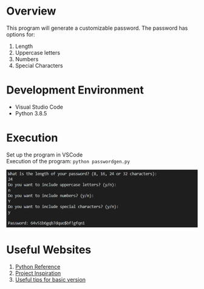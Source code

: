 # Overview
This program will generate a customizable password.
The password has options for:
1. Length
2. Uppercase letters
3. Numbers
4. Special Characters

# Development Environment
* Visual Studio Code  
* Python 3.8.5

# Execution
Set up the program in VSCode  
Execution of the program: `python passwordgen.py`

![Program screenshot displaying "password generation"](passwordgenExecution.png)

# Useful Websites

1. [Python Reference](https://docs.python.org/3/library/index.html)
2. [Project Inspiration](https://www.upgrad.com/blog/python-projects-ideas-topics-beginners/)
3. [Useful tips for basic version](https://www.instructables.com/id/How-To-Creating-a-Random-Password-Generator-With-P/)